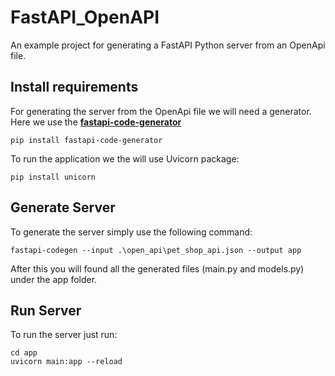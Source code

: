 # FastAPI_OpenAPI
An example project for generating a FastAPI Python server from an OpenApi file.


## Install requirements 

For generating the server from the OpenApi file we will need a generator. Here we use the <b>[fastapi-code-generator](https://github.com/koxudaxi/fastapi-code-generator)</b>

````
pip install fastapi-code-generator

````

To run the application we the will use Uvicorn package:

```
pip install unicorn
```

## Generate Server

To generate the server simply use the following command:

````
fastapi-codegen --input .\open_api\pet_shop_api.json --output app
````

After this you will found all the generated files (main.py and models.py) under the app folder.


## Run Server

To run the server just run:

````
cd app
uvicorn main:app --reload
````